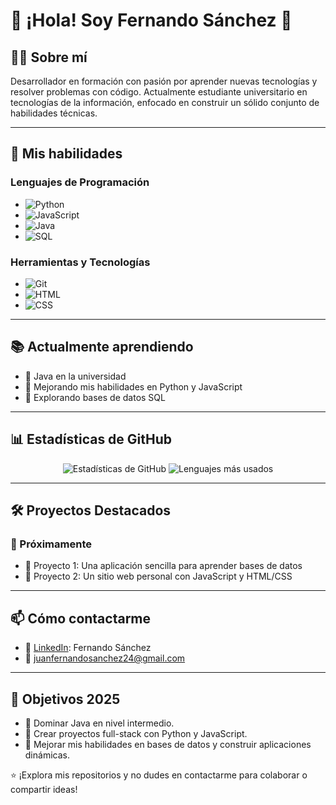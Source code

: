 # 👋 ¡Hola! Soy Fernando Sánchez 🌟

## 👨‍💻 Sobre mí
Desarrollador en formación con pasión por aprender nuevas tecnologías y resolver problemas con código. Actualmente estudiante universitario en tecnologías de la información, enfocado en construir un sólido conjunto de habilidades técnicas.

---

## 🚀 Mis habilidades

### Lenguajes de Programación
- ![Python](https://img.shields.io/badge/Python-Intermedio-blue?style=flat-square&logo=python)
- ![JavaScript](https://img.shields.io/badge/JavaScript-Intermedio-yellow?style=flat-square&logo=javascript)
- ![Java](https://img.shields.io/badge/Java-Principiante-orange?style=flat-square&logo=java)
- ![SQL](https://img.shields.io/badge/SQL-Básico-lightgrey?style=flat-square&logo=mysql)

### Herramientas y Tecnologías
- ![Git](https://img.shields.io/badge/Git-Básico-orange?style=flat-square&logo=git)
- ![HTML](https://img.shields.io/badge/HTML-Básico-orange?style=flat-square&logo=html5)
- ![CSS](https://img.shields.io/badge/CSS-Básico-blue?style=flat-square&logo=css3)

---

## 📚 Actualmente aprendiendo
- 📘 Java en la universidad
- 📙 Mejorando mis habilidades en Python y JavaScript
- 📗 Explorando bases de datos SQL

---

## 📊 Estadísticas de GitHub
<div align="center">
  <img src="https://github-readme-stats.vercel.app/api?username=JFSJ25&show_icons=true&theme=radical" alt="Estadísticas de GitHub">
  <img src="https://github-readme-stats.vercel.app/api/top-langs/?username=JFSJ25&layout=compact&theme=radical" alt="Lenguajes más usados">
</div>

---

## 🛠️ Proyectos Destacados
### 🌟 Próximamente
- 🎯 Proyecto 1: Una aplicación sencilla para aprender bases de datos
- 🎯 Proyecto 2: Un sitio web personal con JavaScript y HTML/CSS

---

## 📫 Cómo contactarme
- 💼 [LinkedIn](https://www.linkedin.com/in/tu-perfil): Fernando Sánchez
- 📧 [juanfernandosanchez24@gmail.com](mailto:juanfernandosanchez24@gmail.com)

---

## 🌱 Objetivos 2025
- 🚀 Dominar Java en nivel intermedio.
- 🚀 Crear proyectos full-stack con Python y JavaScript.
- 🚀 Mejorar mis habilidades en bases de datos y construir aplicaciones dinámicas.

⭐️ ¡Explora mis repositorios y no dudes en contactarme para colaborar o compartir ideas!
